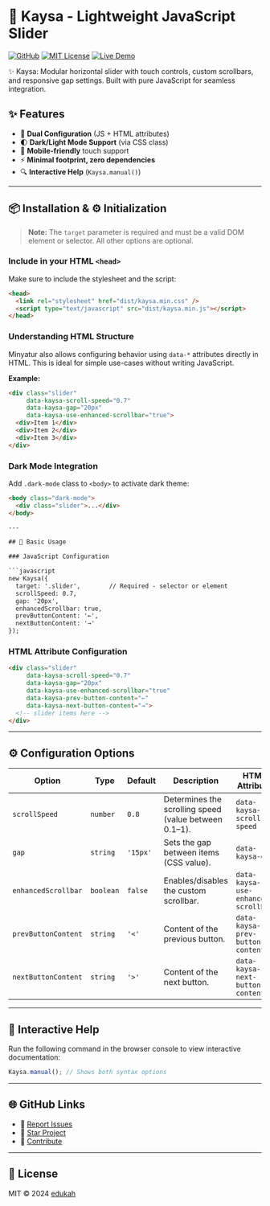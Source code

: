 # 🎠 Kaysa - Lightweight JavaScript Slider

[![GitHub](https://img.shields.io/badge/View_on_GitHub-blue?logo=github)](https://github.com/edukah/kaysa)
[![MIT License](https://img.shields.io/badge/license-MIT-green)](LICENSE)
[![Live Demo](https://img.shields.io/badge/Demo-View%20Live-orange?logo=google-chrome)](https://edukah.github.io/kaysa/)

✨ Kaysa: Modular horizontal slider with touch controls, custom scrollbars, and responsive gap settings. Built with pure JavaScript for seamless integration.

## ✨ Features
- 🎨 **Dual Configuration** (JS + HTML attributes)
- 🌓 **Dark/Light Mode Support** (via CSS class)
- 📱 **Mobile-friendly** touch support
- ⚡ **Minimal footprint, zero dependencies**
- 🔍 **Interactive Help** (`Kaysa.manual()`)

---

## 📦 Installation & ⚙️ Initialization

> **Note:** The `target` parameter is required and must be a valid DOM element or selector. All other options are optional.

### Include in your HTML `<head>`

Make sure to include the stylesheet and the script:

```html
<head>
  <link rel="stylesheet" href="dist/kaysa.min.css" />
  <script type="text/javascript" src="dist/kaysa.min.js"></script>
</head>
```

### Understanding HTML Structure

Minyatur also allows configuring behavior using `data-*` attributes directly in HTML. This is ideal for simple use-cases without writing JavaScript.

**Example:**

```html
<div class="slider"
     data-kaysa-scroll-speed="0.7"
     data-kaysa-gap="20px"
     data-kaysa-use-enhanced-scrollbar="true">
  <div>Item 1</div>
  <div>Item 2</div>
  <div>Item 3</div>
</div>
```

### Dark Mode Integration

Add `.dark-mode` class to `<body>` to activate dark theme:
  
```html
<body class="dark-mode">
  <div class="slider">...</div>
</body>

---

## 🚀 Basic Usage

### JavaScript Configuration

```javascript
new Kaysa({
  target: '.slider',        // Required - selector or element
  scrollSpeed: 0.7,
  gap: '20px',
  enhancedScrollbar: true,
  prevButtonContent: '←',
  nextButtonContent: '→'
});
```

### HTML Attribute Configuration

```html
<div class="slider"
     data-kaysa-scroll-speed="0.7"
     data-kaysa-gap="20px"
     data-kaysa-use-enhanced-scrollbar="true"
     data-kaysa-prev-button-content="←"
     data-kaysa-next-button-content="→">
  <!-- slider items here -->
</div>
```

---

## ⚙️ Configuration Options

| Option               | Type      | Default   | Description                                                                                   | HTML Attribute                   |
|----------------------|-----------|-----------|-----------------------------------------------------------------------------------------------|----------------------------------|
| `scrollSpeed`        | `number`  | `0.8`     | Determines the scrolling speed (value between 0.1–1).                                         | `data-kaysa-scroll-speed`        |
| `gap`                | `string`  | `'15px'`  | Sets the gap between items (CSS value).                                                       | `data-kaysa-gap`                 |
| `enhancedScrollbar` | `boolean` | `false`   | Enables/disables the custom scrollbar.                                                        | `data-kaysa-use-enhanced-scrollbar`|
| `prevButtonContent`  | `string`  | `'<'`     | Content of the previous button.                                                               | `data-kaysa-prev-button-content` |
| `nextButtonContent`  | `string`  | `'>'`     | Content of the next button.                                                                   | `data-kaysa-next-button-content` |

---

## 🌟 Interactive Help

Run the following command in the browser console to view interactive documentation:

```javascript
Kaysa.manual(); // Shows both syntax options
```

---

## 🌐 GitHub Links

- 🐞 [Report Issues](https://github.com/edukah/kaysa/issues)
- 🌟 [Star Project](https://github.com/edukah/kaysa)
- 🤝 [Contribute](https://github.com/edukah/kaysa/pulls)

---

## 📜 License

MIT © 2024 [edukah](https://github.com/edukah)